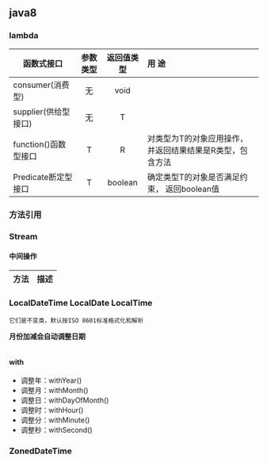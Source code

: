 ## java8
### lambda
| 函数式接口 | 参数类型 | 返回值类型 | 用 途 |
| ---                     | :---: | :---: | :--- |
|consumer(消费型)          |  无 | void |  |
|supplier(供给型接口)        |无|T| |
|function()函数型接口        |T|R|对类型为T的对象应用操作， 并返回结果结果是R类型，包含方法|
|Predicate<T>断定型接口      |T|boolean|确定类型T的对象是否满足约束， 返回boolean值|

### 方法引用

### Stream
#### 中间操作
|方法|描述|
|---|:---:|

### LocalDateTime LocalDate LocalTime
```text
它们是不变类，默认按ISO 8601标准格式化和解析
```
**月份加减会自动调整日期**
```java

```

#### with

+ 调整年：withYear()
+ 调整月：withMonth()
+ 调整日：withDayOfMonth()
+ 调整时：withHour()
+ 调整分：withMinute()
+ 调整秒：withSecond()

### ZonedDateTime
